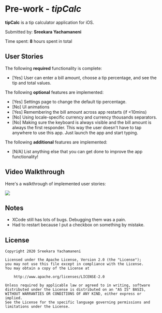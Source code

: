 # Pre-work - *tipCalc*

**tipCalc** is a tip calculator application for iOS.

Submitted by: **Sreekara Yachamaneni**

Time spent: **8** hours spent in total

## User Stories

The following **required** functionality is complete:

* [Yes] User can enter a bill amount, choose a tip percentage, and see the tip and total values.

The following **optional** features are implemented:
* [Yes] Settings page to change the default tip percentage.
* [No] UI animations
* [Yes] Remembering the bill amount across app restarts (if <10mins)
* [No] Using locale-specific currency and currency thousands separators.
* [No] Making sure the keyboard is always visible and the bill amount is always the first responder. This way the user doesn't have to tap anywhere to use this app. Just launch the app and start typing.

The following **additional** features are implemented:

- [N/A] List anything else that you can get done to improve the app functionality!

## Video Walkthrough 

Here's a walkthrough of implemented user stories:

![](prework.gif)

## Notes

- XCode still has lots of bugs. Debugging them was a pain. 
- Had to restart because I put a checkbox on something by mistake.

## License

    Copyright 2020 Sreekara Yachamaneni

    Licensed under the Apache License, Version 2.0 (the "License");
    you may not use this file except in compliance with the License.
    You may obtain a copy of the License at

        http://www.apache.org/licenses/LICENSE-2.0

    Unless required by applicable law or agreed to in writing, software
    distributed under the License is distributed on an "AS IS" BASIS,
    WITHOUT WARRANTIES OR CONDITIONS OF ANY KIND, either express or implied.
    See the License for the specific language governing permissions and
    limitations under the License.
